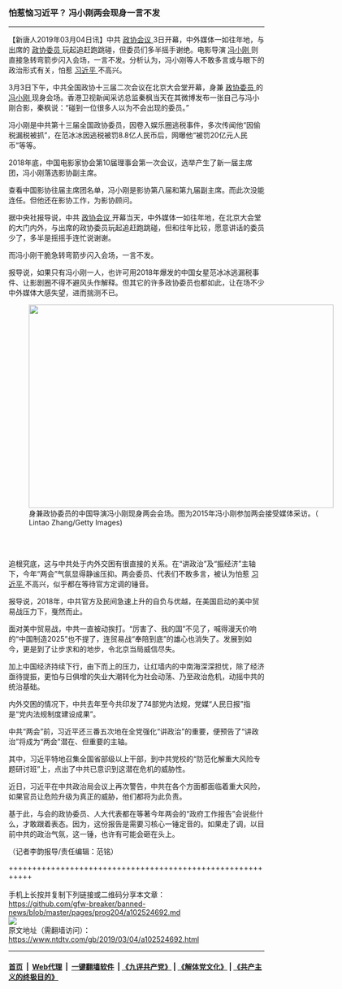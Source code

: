 ### 怕惹恼习近平？ 冯小刚两会现身一言不发
------------------------

<div class="post_content">
 <p>
  【新唐人2019年03月04日讯】中共
  <a href="https://www.ntdtv.com/gb/政协会议.htm">
   政协会议
  </a>
  3日开幕，中外媒体一如往年地，与出席的
  <a href="https://www.ntdtv.com/gb/政协委员.htm">
   政协委员
  </a>
  玩起追赶跑跳碰，但委员们多半摇手谢绝。电影导演
  <a href="https://www.ntdtv.com/gb/冯小刚.htm">
   冯小刚
  </a>
  则直接急转弯箭步闪入会场，一言不发。分析认为，冯小刚等人不敢多言或与眼下的政治形式有关，怕惹
  <a href="https://www.ntdtv.com/gb/习近平.htm">
   习近平
  </a>
  不高兴。
 </p>
 <p>
  3月3日下午，中共全国政协十三届二次会议在北京大会堂开幕，身兼
  <a href="https://www.ntdtv.com/gb/政协委员.htm">
   政协委员
  </a>
  的
  <a href="https://www.ntdtv.com/gb/冯小刚.htm">
   冯小刚
  </a>
  现身会场。香港卫视新闻采访总监秦枫当天在其微博发布一张自己与冯小刚合影，秦枫说：“碰到一位很多人以为不会出现的委员。”
 </p>
 <p>
  冯小刚是中共第十三届全国政协委员，因卷入娱乐圈逃税事件，多次传闻他“因偷税漏税被抓”，在范冰冰因逃税被罚8.8亿人民币后，网曝他“被罚20亿元人民币”等等。
 </p>
 <p>
  2018年底，中国电影家协会第10届理事会第一次会议，选举产生了新一届主席团，冯小刚落选影协副主席。
 </p>
 <p>
  查看中国影协往届主席团名单，冯小刚是影协第八届和第九届副主席。而此次没能连任。但他还在影协工作，为影协顾问。
 </p>
 <p>
  据中央社报导说，中共
  <a href="https://www.ntdtv.com/gb/政协会议.htm">
   政协会议
  </a>
  开幕当天，中外媒体一如往年地，在北京大会堂的大门内外，与出席的政协委员玩起追赶跑跳碰，但和往年比较，愿意讲话的委员少了，多半是摇摇手连忙说谢谢。
 </p>
 <p>
  而冯小刚干脆急转弯箭步闪入会场，一言不发。
 </p>
 <p>
  报导说，如果只有冯小刚一人，也许可用2018年爆发的中国女星范冰冰逃漏税事件、让影剧圈不得不避风头作解释。但其它的许多政协委员也都如此，让在场不少中外媒体大感失望，进而揣测不已。
 </p>
 <figure class="wp-caption alignnone" id="attachment_102524695" style="width: 600px">
  <a href="https://www.ntdtv.com/assets/uploads/2019/03/GettyImages-465017920.jpg">
   <img alt="" class="size-medium wp-image-102524695" height="400" src="https://www.ntdtv.com/assets/uploads/2019/03/GettyImages-465017920-600x400.jpg" width="600"/>
  </a>
  <br/><figcaption class="wp-caption-text">
   身兼政协委员的中国导演冯小刚现身两会会场。图为2015年冯小刚参加两会接受媒体采访。（ Lintao Zhang/Getty Images)
  </figcaption><br/>
 </figure><br/>
 <p>
  追根究底，这与中共处于内外交困有很直接的关系。在“讲政治”及“振经济”主轴下，今年“两会”气氛显得静谧压抑。两会委员、代表们不敢多言，被认为怕惹
  <a href="https://www.ntdtv.com/gb/习近平.htm">
   习近平
  </a>
  不高兴，似乎都在等待官方定调的锤音。
 </p>
 <p>
  报导说，2018年，中共官方及民间急速上升的自负与优越，在美国启动的美中贸易战压力下，戛然而止。
 </p>
 <p>
  面对美中贸易战，中共一直被动挨打。“厉害了、我的国”不见了，喊得漫天价响的“中国制造2025”也不提了，连贸易战“奉陪到底”的雄心也消失了。发展到如今，更是到了让步求和的地步，令北京当局威信尽失。
 </p>
 <p>
  加上中国经济持续下行，由下而上的压力，让红墙内的中南海深深担忧，除了经济亟待提振，更怕与日俱增的失业大潮转化为社会动荡、乃至政治危机，动摇中共的统治基础。
 </p>
 <p>
  内外交困的情况下，中共去年至今共印发了74部党内法规，党媒“人民日报”指是“党内法规制度建设成果”。
 </p>
 <p>
  中共“两会”前，习近平还三番五次地在全党强化“讲政治”的重要，便预告了“讲政治”将成为“两会”潜在、但重要的主轴。
 </p>
 <p>
  其中，习近平特地召集全国省部级以上干部，到中共党校的“防范化解重大风险专题研讨班”上，点出了中共已意识到这潜在危机的威胁性。
 </p>
 <p>
  近日，习近平在中共政治局会议上再次警告，中共在各个方面都面临着重大风险，如果官员让危险升级为真正的威胁，他们都将为此负责。
 </p>
 <p>
  基于此，与会的政协委员、人大代表都在等著今年两会的“政府工作报告”会说些什么，才敢跟着表态。因为，这份报告是需要习核心一锤定音的。如果走了调，以目前中共的政治气氛，这一锤，也许有可能会砸在头上。
 </p>
 <p>
  （记者李韵报导/责任编辑：范铭）
 </p>
 <div class="single_ad">
 </div>
</div>

+++++++++++++++++++++++++++++++++++++++++++++++++++++++++++<br/><br/>
手机上长按并复制下列链接或二维码分享本文章：<br/>
https://github.com/gfw-breaker/banned-news/blob/master/pages/prog204/a102524692.md <br/>
<a href='https://github.com/gfw-breaker/banned-news/blob/master/pages/prog204/a102524692.md'><img src='https://github.com/gfw-breaker/banned-news/blob/master/pages/prog204/a102524692.md.png'/></a> <br/>
原文地址（需翻墙访问）：https://www.ntdtv.com/gb/2019/03/04/a102524692.html


------------------------
#### [首页](https://github.com/gfw-breaker/banned-news/blob/master/README.md) &nbsp;|&nbsp; [Web代理](https://github.com/labour-camp/helloworld) &nbsp;|&nbsp; [一键翻墙软件](https://github.com/gfw-breaker/nogfw/blob/master/README.md) &nbsp;| [《九评共产党》](https://github.com/gfw-breaker/9ping.md/blob/master/README.md#九评之一评共产党是什么) | [《解体党文化》](https://github.com/gfw-breaker/jtdwh.md/blob/master/README.md) | [《共产主义的终极目的》](https://github.com/gfw-breaker/gczydzjmd.md/blob/master/README.md)

